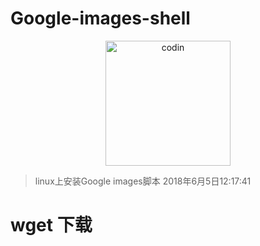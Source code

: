 # Google-images-shell
<p align="center">
  <a  href="https://wpa.qq.com/msgrd?v=3&uin=2420498526&site=qq&menu=yes" target="_blank" >
   <img alt="codin"  height="200" width="200"src="https://q.qlogo.cn/headimg_dl?dst_uin=2420498526&spec=640&img_type=jpg" >
  </a>
</p>

>linux上安装Google images脚本
>2018年6月5日12:17:41



wget 下载
=========
